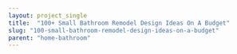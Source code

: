 ```yaml
---
layout: project_single
title:  "100+ Small Bathroom Remodel Design Ideas On A Budget"
slug: "100-small-bathroom-remodel-design-ideas-on-a-budget"
parent: "home-bathroom"
---
```

 